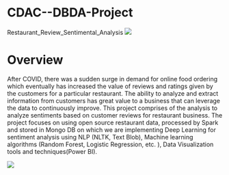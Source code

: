 # CDAC--DBDA-Project
Restaurant_Review_Sentimental_Analysis
![](https://user-images.githubusercontent.com/49303659/189692944-5db00797-6b47-4e29-9b64-63c18ad4fc84.png)




# Overview 
After COVID, there was a sudden surge in demand for online food ordering which eventually has
increased the value of reviews and ratings given by the customers for a particular restaurant. The
ability to analyze and extract information from customers has great value to a business that can
leverage the data to continuously improve.
This project comprises of the analysis to analyze sentiments based on customer reviews for
restaurant business. The project focuses on using open source restaurant data, processed by Spark
and stored in Mongo DB on which we are implementing Deep Learning for sentiment analysis
using NLP (NLTK, Text Blob), Machine learning algorithms (Random Forest, Logistic
Regression, etc. ), Data Visualization tools and techniques(Power BI).

![](https://drive.google.com/file/d/1oZtA7zs4Uhq7D_gL9J2Zw71UiPIC47Iq/view?usp=sharing)
